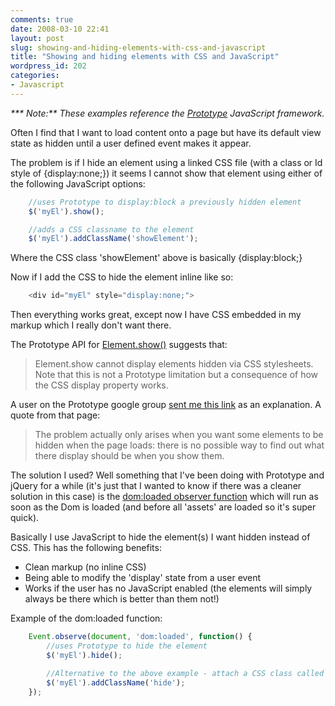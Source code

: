 ```yaml
---
comments: true
date: 2008-03-10 22:41
layout: post
slug: showing-and-hiding-elements-with-css-and-javascript
title: "Showing and hiding elements with CSS and JavaScript"
wordpress_id: 202
categories:
- Javascript
---
```


_*** Note:** These examples reference the [Prototype](http://www.prototypejs.org/) JavaScript framework._

Often I find that I want to load content onto a page but have its default view state as hidden until a user defined event makes it appear.

The problem is if I hide an element using a linked CSS file (with a class or Id style of {display:none;}) it seems I cannot show that element using either of the following JavaScript options:

``` javascript
	//uses Prototype to display:block a previously hidden element
	$('myEl').show();

	//adds a CSS classname to the element
	$('myEl').addClassName('showElement');
```

Where the CSS class 'showElement' above is basically {display:block;}

Now if I add the CSS to hide the element inline like so:

``` javascript
	<div id="myEl" style="display:none;">
```

Then everything works great, except now I have CSS embedded in my markup which I really don't want there.

The Prototype API for [Element.show()](http://www.prototypejs.org/api/element/show) suggests that:


> Element.show cannot display elements hidden via CSS stylesheets. Note that this is not a Prototype limitation but a consequence of how the CSS display property works.


A user on the Prototype google group [sent me this link](http://tobielangel.com/2006/12/31/why-the-css-display-property-sucks) as an explanation. A quote from that page:


> The problem actually only arises when you want some elements to be hidden when the page loads: there is no possible way to find out what there display should be when you show them.


The solution I used? Well something that I've been doing with Prototype and jQuery for a while (it's just that I wanted to know if there was a cleaner solution in this case) is the [dom:loaded observer function](http://www.chapter31.com/2008/01/23/taking-advantage-of-dom-on-ready-and-event-observers-using-prototypejs/) which will run as soon as the Dom is loaded (and before all 'assets' are loaded so it's super quick).

Basically I use JavaScript to hide the element(s) I want hidden instead of CSS. This has the following benefits:

  * Clean markup (no inline CSS)
  * Being able to modify the 'display' state from a user event
  * Works if the user has no JavaScript enabled (the elements will simply always be there which is better than them not!)

Example of the dom:loaded function:

``` javascript
	Event.observe(document, 'dom:loaded', function() {
		//uses Prototype to hide the element
		$('myEl').hide();

		//Alternative to the above example - attach a CSS class called 'hide' (with has {display:none;}) to the element
		$('myEl').addClassName('hide');
	});
```
